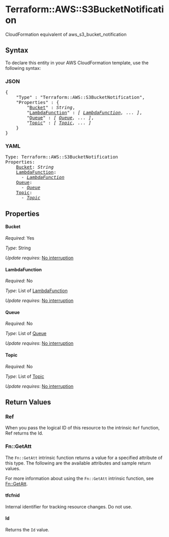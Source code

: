 # Terraform::AWS::S3BucketNotification

CloudFormation equivalent of aws_s3_bucket_notification

## Syntax

To declare this entity in your AWS CloudFormation template, use the following syntax:

### JSON

<pre>
{
    "Type" : "Terraform::AWS::S3BucketNotification",
    "Properties" : {
        "<a href="#bucket" title="Bucket">Bucket</a>" : <i>String</i>,
        "<a href="#lambdafunction" title="LambdaFunction">LambdaFunction</a>" : <i>[ <a href="lambdafunction.md">LambdaFunction</a>, ... ]</i>,
        "<a href="#queue" title="Queue">Queue</a>" : <i>[ <a href="queue.md">Queue</a>, ... ]</i>,
        "<a href="#topic" title="Topic">Topic</a>" : <i>[ <a href="topic.md">Topic</a>, ... ]</i>
    }
}
</pre>

### YAML

<pre>
Type: Terraform::AWS::S3BucketNotification
Properties:
    <a href="#bucket" title="Bucket">Bucket</a>: <i>String</i>
    <a href="#lambdafunction" title="LambdaFunction">LambdaFunction</a>: <i>
      - <a href="lambdafunction.md">LambdaFunction</a></i>
    <a href="#queue" title="Queue">Queue</a>: <i>
      - <a href="queue.md">Queue</a></i>
    <a href="#topic" title="Topic">Topic</a>: <i>
      - <a href="topic.md">Topic</a></i>
</pre>

## Properties

#### Bucket

_Required_: Yes

_Type_: String

_Update requires_: [No interruption](https://docs.aws.amazon.com/AWSCloudFormation/latest/UserGuide/using-cfn-updating-stacks-update-behaviors.html#update-no-interrupt)

#### LambdaFunction

_Required_: No

_Type_: List of <a href="lambdafunction.md">LambdaFunction</a>

_Update requires_: [No interruption](https://docs.aws.amazon.com/AWSCloudFormation/latest/UserGuide/using-cfn-updating-stacks-update-behaviors.html#update-no-interrupt)

#### Queue

_Required_: No

_Type_: List of <a href="queue.md">Queue</a>

_Update requires_: [No interruption](https://docs.aws.amazon.com/AWSCloudFormation/latest/UserGuide/using-cfn-updating-stacks-update-behaviors.html#update-no-interrupt)

#### Topic

_Required_: No

_Type_: List of <a href="topic.md">Topic</a>

_Update requires_: [No interruption](https://docs.aws.amazon.com/AWSCloudFormation/latest/UserGuide/using-cfn-updating-stacks-update-behaviors.html#update-no-interrupt)

## Return Values

### Ref

When you pass the logical ID of this resource to the intrinsic `Ref` function, Ref returns the Id.

### Fn::GetAtt

The `Fn::GetAtt` intrinsic function returns a value for a specified attribute of this type. The following are the available attributes and sample return values.

For more information about using the `Fn::GetAtt` intrinsic function, see [Fn::GetAtt](https://docs.aws.amazon.com/AWSCloudFormation/latest/UserGuide/intrinsic-function-reference-getatt.html).

#### tfcfnid

Internal identifier for tracking resource changes. Do not use.

#### Id

Returns the <code>Id</code> value.

